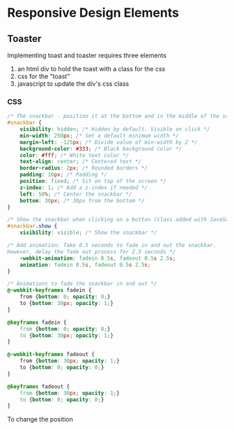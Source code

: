 # Responsive Design Elements

## Toaster

Implementing toast and toaster requires three elements
1. an html div to hold the toast with a class for the css
1. css for the "toast"
1. javascript to update the div's css class

### CSS
```css
/* The snackbar - position it at the bottom and in the middle of the screen */
#snackbar {
    visibility: hidden; /* Hidden by default. Visible on click */
    min-width: 250px; /* Set a default minimum width */
    margin-left: -125px; /* Divide value of min-width by 2 */
    background-color: #333; /* Black background color */
    color: #fff; /* White text color */
    text-align: center; /* Centered text */
    border-radius: 2px; /* Rounded borders */
    padding: 16px; /* Padding */
    position: fixed; /* Sit on top of the screen */
    z-index: 1; /* Add a z-index if needed */
    left: 50%; /* Center the snackbar */
    bottom: 30px; /* 30px from the bottom */
}

/* Show the snackbar when clicking on a button (class added with JavaScript) */
#snackbar.show {
    visibility: visible; /* Show the snackbar */

/* Add animation: Take 0.5 seconds to fade in and out the snackbar. 
However, delay the fade out process for 2.5 seconds */
    -webkit-animation: fadein 0.5s, fadeout 0.5s 2.5s;
    animation: fadein 0.5s, fadeout 0.5s 2.5s;
}

/* Animations to fade the snackbar in and out */
@-webkit-keyframes fadein {
    from {bottom: 0; opacity: 0;} 
    to {bottom: 30px; opacity: 1;}
}

@keyframes fadein {
    from {bottom: 0; opacity: 0;}
    to {bottom: 30px; opacity: 1;}
}

@-webkit-keyframes fadeout {
    from {bottom: 30px; opacity: 1;} 
    to {bottom: 0; opacity: 0;}
}

@keyframes fadeout {
    from {bottom: 30px; opacity: 1;}
    to {bottom: 0; opacity: 0;}
}
```
To change the position